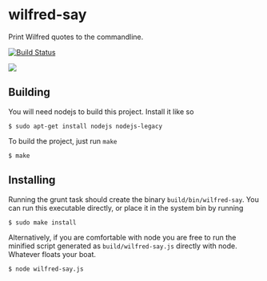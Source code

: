 # wilfred-say

Print Wilfred quotes to the commandline.

[![Build Status](http://travis-ci.org/arecker/wilfred-say.svg?branch=master)](http://travis-ci.org/arecker/wilfred-say)

![](http://i.imgur.com/cXiyEMK.png)

## Building

You will need nodejs to build this project.  Install it like so

    $ sudo apt-get install nodejs nodejs-legacy

To build the project, just run ```make```

    $ make

## Installing

Running the grunt task should create the binary ```build/bin/wilfred-say```.  You can run this executable directly, or place it in the system  bin by running

    $ sudo make install

Alternatively, if you are comfortable with node you are free to run the minified script generated as ```build/wilfred-say.js``` directly with node.  Whatever floats your boat.

    $ node wilfred-say.js
